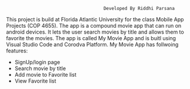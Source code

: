                                            
                                         Developed By Riddhi Parsana

This project is build at Florida Atlantic University for the class Mobile App Projects (COP 4655). The app is a compound movie app that can run on android devices. It lets the user search movies by title and allows them to favorite the movies. The app is called My Movie App and is buitl using Visual Studio Code and Corodva Platform. My Movie App has follwoing features:
- SignUp/login page
- Search movie by title
- Add movie to Favorite list
- View Favorite list
